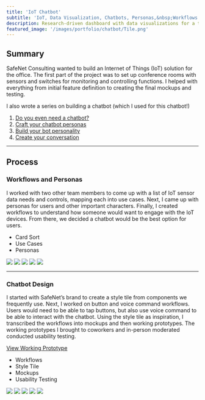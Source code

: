 ```yaml
---
title: 'IoT Chatbot'
subtitle: 'IoT, Data Visualization, Chatbots, Personas,&nbsp;Workflows'
description: Research-driven dashboard with data visualizations for a term life insurance provider.
featured_image: '/images/portfolio/chatbot/Tile.png'
---
```


## Summary
SafeNet Consulting wanted to build an Internet of Things (IoT) solution for the office. The first part of the project was to set up conference rooms with sensors and switches for monitoring and controlling functions. I helped with everything from initial feature definition to creating the final mockups and testing. 

I also wrote a series on building a chatbot (which I used for this chatbot!)

1. [Do you even need a chatbot?](https://safenetconsulting.com/blog/should-you-invest-in-building-a-chatbot/) 
2. [Craft your chatbot personas](https://safenetconsulting.com/blog/use-personas-to-build-empathy-for-your-end-user/) 
3. [Build your bot personality](https://safenetconsulting.com/blog/building-your-bot-personality/)
4. [Create your conversation](https://safenetconsulting.com/blog/creating-a-conversation-with-your-chatbot/)

--- 

## Process

### Workflows and Personas
I worked with two other team members to come up with a list of IoT sensor data needs and controls, mapping each into use cases. Next, I came up with personas for users and other important characters. Finally, I created workflows to understand how someone would want to engage with the IoT devices. From there, we decided a chatbot would be the best option for users.

* Card Sort
* Use Cases
* Personas

<div class="gallery half-gal" data-columns="1">
    <img src="/images/portfolio/chatbot/Card Sort.png">
	<img src="/images/portfolio/chatbot/Persona - Candidate.png">
    <img src="/images/portfolio/chatbot/Persona - Employee.png">
    <img src="/images/portfolio/chatbot/Persona - Recruiter.png">
    <img src="/images/portfolio/chatbot/Persona - Client.png">
</div>

---

### Chatbot Design
I started with SafeNet’s brand to create a style tile from components we frequently use. Next, I worked on button and voice command workflows. Users would need to be able to tap buttons, but also use voice command to be able to interact with the chatbot. Using the style tile as inspiration, I transcribed the workflows into mockups and then working prototypes. The working prototypes I brought to coworkers and in-person moderated conducted usability testing.

[View Working Prototype](https://xd.adobe.com/view/b01ae6e2-4fd6-4b3b-71d4-fc28b1afa4aa-c62b/?fullscreen)

* Workflows
* Style Tile
* Mockups
* Usability Testing

<div class="gallery half-gal" data-columns="1">
	<img src="/images/portfolio/chatbot/Workflow - Button Response.png">
    <img src="/images/portfolio/chatbot/Workflow - User Response.png">
    <img src="/images/portfolio/chatbot/Mocks.png">
    <img src="/images/portfolio/chatbot/Style.png">
    <img src="/images/portfolio/chatbot/Test.png">
</div>